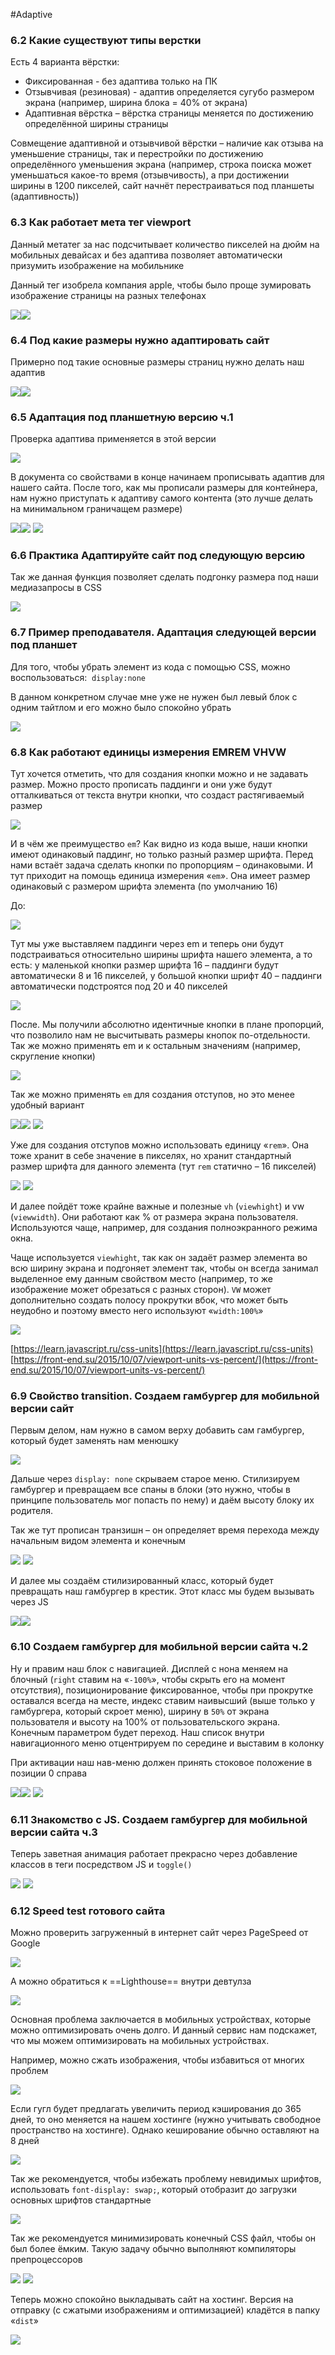 #Adaptive 

### 6.2 Какие существуют типы верстки

Есть 4 варианта вёрстки:

- Фиксированная - без адаптива только на ПК
- Отзывчивая (резиновая) - адаптив определяется сугубо размером экрана (например, ширина блока = 40% от экрана)
- Адаптивная вёрстка – вёрстка страницы меняется по достижению определённой ширины страницы

Совмещение адаптивной и отзывчивой вёрстки – наличие как отзыва на уменьшение страницы, так и перестройки по достижению определённого уменьшения экрана (например, строка поиска может уменьшаться какое-то время (отзывчивость), а при достижении ширины в 1200 пикселей, сайт начнёт перестраиваться под планшеты (адаптивность))

### 6.3 Как работает мета тег viewport

Данный метатег за нас подсчитывает количество пикселей на дюйм на мобильных девайсах и без адаптива позволяет автоматически призумить изображение на мобильнике

Данный тег изобрела компания apple, чтобы было проще зумировать изображение страницы на разных телефонах

![](_png/e119c944da631c371b85e4f2ef12c763.png)![](_png/be91fa16ae4209d1a59b5e5812f822cd.png)

### 6.4 Под какие размеры нужно адаптировать сайт

Примерно под такие основные размеры страниц нужно делать наш адаптив

![](_png/b7993f4f321583f3c80aad5153b28313.png)![](_png/23631bc9551103817b6fa1414ee240b1.png)

### 6.5 Адаптация под планшетную версию ч.1

Проверка адаптива применяется в этой версии

![](_png/e6060de953765c4b30b8217e4dd90458.png)

В документа со свойствами в конце начинаем прописывать адаптив для нашего сайта. После того, как мы прописали размеры для контейнера, нам нужно приступать к адаптиву самого контента (это лучше делать на минимальном граничащем размере)

![](_png/a075b2daae44562ee2b00289756d2adb.png)![](_png/08dff462f677dfdbce819ac07688dc1b.png) ![](_png/67aa6603a468e7867e9a7632b3ec3ebd.png)

### 6.6 Практика Адаптируйте сайт под следующую версию

Так же данная функция позволяет сделать подгонку размера под наши медиазапросы в CSS

![](_png/ea9fe77f0a6f9487ac2bf11af64334b3.png)

### 6.7 Пример преподавателя. Адаптация следующей версии под планшет

Для того, чтобы убрать элемент из кода с помощью CSS, можно воспользоваться:  `display:none`

В данном конкретном случае мне уже не нужен был левый блок с одним тайтлом и его можно было спокойно убрать

![](_png/565a956b2da580db0b166ea2010395e2.png)

### 6.8 Как работают единицы измерения EMREM VHVW

Тут хочется отметить, что для создания кнопки можно и не задавать размер. Можно просто прописать паддинги и они уже будут отталкиваться от текста внутри кнопки, что создаст растягиваемый размер

![](_png/287fb57c484cc82e728e59b4cb208528.png)

И в чём же преимущество `em`? Как видно из кода выше, наши кнопки имеют одинаковый паддинг, но только разный размер шрифта. Перед нами встаёт задача сделать кнопки по пропорциям – одинаковыми. И тут приходит на помощь единица измерения «`em`». Она имеет размер одинаковый с размером шрифта элемента (по умолчанию 16)

До:

![](_png/8c0880c911cd6faf068671547dd6d5f5.png)

Тут мы уже выставляем паддинги через em и теперь они будут подстраиваться относительно ширины шрифта нашего элемента, а то есть: у маленькой кнопки размер шрифта 16 – паддинги будут автоматически 8 и 16 пикселей, у большой кнопки шрифт 40 – паддинги автоматически подстроятся под 20 и 40 пикселей

![](_png/25202e7884da472606079223c2573e29.png)

После. Мы получили абсолютно идентичные кнопки в плане пропорций, что позволило нам не высчитывать размеры кнопок по-отдельности. Так же можно применять em и к остальным значениям (например, скругление кнопки)

![](_png/ff25236b65efe4bc9939f1290ae8b3e6.png)

Так же можно применять `em` для создания отступов, но это менее удобный вариант

![](_png/888e59b8a7129880ce84e513fab08b30.png)![](_png/fe70b6e0974bf81aba2a0d3913bf4b0b.png) 
![](_png/cf68c4a3712bd52e105a72258b90a998.png)

Уже для создания отступов можно использовать единицу «`rem`». Она тоже хранит в себе значение в пикселях, но хранит стандартный размер шрифта для данного элемента (тут `rem` статично – 16 пикселей)

![](_png/3bd4d2835ffae07bd41dad719ab44e48.png) ![](_png/7548d5c70df52e8ad782b0fcc90f4bd9.png) 

И далее пойдёт тоже крайне важные и полезные `vh` (`viewhight`) и vw (`viewwidth`). Они работают как % от размера экрана пользователя. Используются чаще, например, для создания полноэкранного режима окна.

Чаще используется `viewhight`, так как он задаёт размер элемента во всю ширину экрана и подгоняет элемент так, чтобы он всегда занимал выделенное ему данным свойством место (например, то же изображение может обрезаться с разных сторон). `VW` может дополнительно создать полосу прокрутки вбок, что может быть неудобно и поэтому вместо него используют «`width:100%`»

![](_png/dc25b770ced7f7ec457cf3ebeb55c7fc.png)

[https://learn.javascript.ru/css-units](https://learn.javascript.ru/css-units)
[https://front-end.su/2015/10/07/viewport-units-vs-percent/](https://front-end.su/2015/10/07/viewport-units-vs-percent/)

### 6.9 Свойство transition. Создаем гамбургер для мобильной версии сайт

Первым делом, нам нужно в самом верху добавить сам гамбургер, который будет заменять нам менюшку

![](_png/3b1179462445a7606e06cb0255fffa6e.png)

Дальше через `display: none` скрываем старое меню. Стилизируем гамбургер и превращаем все спаны в блоки (это нужно, чтобы в принципе пользователь мог попасть по нему) и даём высоту блоку их родителя.

Так же тут прописан транзишн – он определяет время перехода между начальным видом элемента и конечным

![](_png/eaa40f668672982291c9ccff1b23809d.png) ![](_png/6e5c92ed7a1d0f06a1af9a4b493243e1.png)

И далее мы создаём стилизированный класс, который будет превращать наш гамбургер в крестик. Этот класс мы будем вызывать через JS

![](_png/ed1ebb96c6de64e579725042df48c8ed.png)![](_png/84ec8b0dfbd4bfee072e7349b7845621.png)
### 6.10 Создаем гамбургер для мобильной версии сайта ч.2

Ну и правим наш блок с навигацией. Дисплей с нона меняем на блочный (`right` ставим на «`-100%`», чтобы скрыть его на момент отсутствия), позиционирование фиксированное, чтобы при прокрутке оставался всегда на месте, индекс ставим наивысший (выше только у гамбургера, который скроет меню), ширину в `50%` от экрана пользователя и высоту на 100% от пользовательского экрана. Конечным параметром будет переход. Наш список внутри навигационного меню отцентрируем по середине и выставим в колонку

При активации наш нав-меню должен принять стоковое положение в позиции 0 справа

![](_png/0d0a5c853b4d9c81c72ce99e5ea75217.png)![](_png/1e20e91f82d797d2d501c88fc53b7cf8.png) ![](_png/060d1956f65eb3f835c48a7a81b6b66f.png)

### 6.11 Знакомство с JS. Создаем гамбургер для мобильной версии сайта ч.3

Теперь заветная анимация работает прекрасно через добавление классов в теги посредством JS и `toggle()`

![](_png/9e8233205b225cd9073c290ba70fe180.png) ![](_png/1f89a439f5dd1676e3d4ab4e34c81c7a.png)

### 6.12 Speed test готового сайта

Можно проверить загруженный в интернет сайт через PageSpeed от Google

![](_png/9c3964119c8a3baa9df4b75f9ad79f5b.png)

А можно обратиться к ==Lighthouse== внутри девтулза

![](_png/af307524ac250baab826049781bd78b8.png)

Основная проблема заключается в мобильных устройствах, которые можно оптимизировать очень долго. И данный сервис нам подскажет, что мы можем оптимизировать на мобильных устройствах.

Например, можно сжать изображения, чтобы избавиться от многих проблем

![](_png/ecb4bf2d2bde311710b8bb412ba43787.png)

Если гугл будет предлагать увеличить период кэширования до 365 дней, то оно меняется на нашем хостинге (нужно учитывать свободное пространство на хостинге). Однако кеширование обычно оставляют на 8 дней

![](_png/2230760b208557c7b5d333d65d1b0e16.png)

Так же рекомендуется, чтобы избежать проблему невидимых шрифтов, использовать `font-display: swap;`, который отобразит до загрузки основных шрифтов стандартные

![](_png/7deb3cd6121528981af64f3426095c86.png)

Так же рекомендуется минимизировать конечный CSS файл, чтобы он был более ёмким. Такую задачу обычно выполняют компиляторы препроцессоров

![](_png/e90239fe845fbe4f1317398262dfbeb8.png) ![](_png/2725af4351df2877cc245cdfd08e180d.png)

Теперь можно спокойно выкладывать сайт на хостинг. Версия на отправку (с сжатыми изображениям и оптимизацией) кладётся в папку «`dist`»

![](_png/a25d2f88a35782e29a9cd344aee1e098.png)